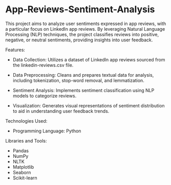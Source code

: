 # App-Reviews-Sentiment-Analysis

This project aims to analyze user sentiments expressed in app reviews, with a particular focus on LinkedIn app reviews. By leveraging Natural Language Processing (NLP) techniques, the project classifies reviews into positive, negative, or neutral sentiments, providing insights into user feedback.

Features:
- Data Collection: Utilizes a dataset of LinkedIn app reviews sourced from the linkedin-reviews.csv file.

- Data Preprocessing: Cleans and prepares textual data for analysis, including tokenization, stop-word removal, and lemmatization.

- Sentiment Analysis: Implements sentiment classification using NLP models to categorize reviews.

- Visualization: Generates visual representations of sentiment distribution to aid in understanding user feedback trends.

Technologies Used:
- Programming Language: Python

Libraries and Tools:

- Pandas
- NumPy
- NLTK
- Matplotlib
- Seaborn
- Scikit-learn
